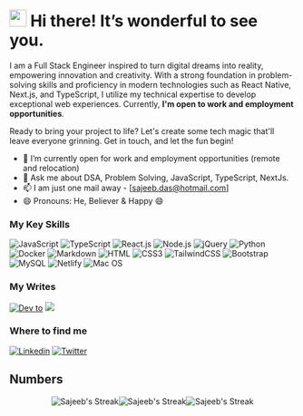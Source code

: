 <h1><img src="https://emojis.slackmojis.com/emojis/images/1531849430/4246/blob-sunglasses.gif?1531849430" width="30"/> Hi there! It’s wonderful to see you.</h1>

I am a Full Stack Engineer inspired to turn digital dreams into reality, empowering innovation and creativity. With a strong foundation in problem-solving skills and proficiency in modern technologies such as React Native, Next.js, and TypeScript, I utilize my technical expertise to develop exceptional web experiences. Currently, **I'm open to work and employment opportunities**.

Ready to bring your project to life? Let's create some tech magic that'll leave everyone grinning. Get in touch, and let the fun begin!


- 👯 I’m currently open for work and employment opportunities (remote and relocation)
- 💬 Ask me about DSA, Problem Solving, JavaScript, TypeScript, NextJs.
- 📫 I am just one mail away - [sajeeb.das@hotmail.com]
- 😄 Pronouns: He, Believer & Happy 😄


### My Key Skills
![JavaScript](https://img.shields.io/badge/JavaScript-F7DF1E?style=flat-square&logo=javascript&logoColor=black)
![TypeScript](https://img.shields.io/badge/TypeScript-007ACC?style=flat-square&logo=typescript&logoColor=white)
![React.js](https://img.shields.io/badge/React.js-0081CB?style=flat-square&logo=react&logoColor=61DAFB)
![Node.js](https://img.shields.io/badge/Node.js-43853D?style=flat-square&logo=node.js&logoColor=white)
![jQuery](https://img.shields.io/badge/jQuery-0769AD?style=flat-square&logo=jquery&logoColor=white)
![Python](https://img.shields.io/badge/Python-3776AB?style=flat-square&logo=python&logoColor=white)
![Docker](https://img.shields.io/badge/Docker-0CC1F3?style=flat-square&logo=docker&logoColor=white)
![Markdown](https://img.shields.io/badge/Markdown-000000?style=flat-square&logo=markdown&logoColor=white)
![HTML](https://img.shields.io/badge/HTML5-E34F26?style=flat-square&logo=html5&logoColor=white)
![CSS3](https://img.shields.io/badge/CSS3-1572B6?style=flat-square&logo=css3&logoColor=white)
![TailwindCSS](https://img.shields.io/badge/Tailwind_CSS-38B2AC?style=flat-square&logo=tailwind-css&logoColor=white)
![Bootstrap](https://img.shields.io/badge/Bootstrap-563D7C?style=flat-square&logo=bootstrap&logoColor=white)
![MySQL](https://img.shields.io/badge/MySQL-005C84?style=flat-square&logo=mysql&logoColor=white)
![Netlify](https://img.shields.io/badge/Netlify-00C7B7?style=flat-square&logo=netlify&logoColor=white)
![Mac OS](https://img.shields.io/badge/macOS-000000?style=flat-square&logo=apple&logoColor=white)


### My Writes
[![Dev to](https://img.shields.io/badge/dev.to-0A0A0A?style=for-the-badge&logo=devdotto&logoColor=white)](https://dev.to/sajeeb_me)
[![](https://img.shields.io/badge/Medium-12100E?style=for-the-badge&logo=medium&logoColor=white)](https://medium.com/@sajeeb-me)


### Where to find me
[![Linkedin](https://img.shields.io/badge/LinkedIn-0077B5?style=flat-square&logo=linkedin&logoColor=white)](https://www.linkedin.com/in/sdshuvo/) 
[![Twitter](https://img.shields.io/badge/Twitter-1DA1F2?style=flat-square&logo=twitter&logoColor=white)](https://twitter.com/me_sajeeb)


## Numbers
<div style="display: flex; justify-content: center; align-items: center; flex-wrap: wrap;">
  <img src="https://github-readme-stats.vercel.app/api?username=sajeeb-me&show_icons=true&hide_border=true&count_private=true" alt="Sajeeb's Streak">
  <img src="https://github-readme-stats.vercel.app/api/top-langs/?username=sajeeb-me&show_icons=true&hide_border=true&layout=compact" alt="Sajeeb's Streak">
  <img src="https://github-readme-streak-stats.herokuapp.com/?user=sajeeb-me&hide_border=true" alt="Sajeeb's Streak">
</div>

<!-- ![Sajeeb's Streak](https://github-readme-streak-stats.herokuapp.com/?user=sajeeb-me&hide_border=true) -->

<!-- ![Sajeeb's Stats](https://github-readme-stats.vercel.app/api?username=sajeeb-me&show_icons=true&hide_border=true&count_private=true) -->

<!-- ![Sajeeb's Top Languages](https://github-readme-stats.vercel.app/api/top-langs/?username=sajeeb-me&show_icons=true&hide_border=true&layout=compact) -->

